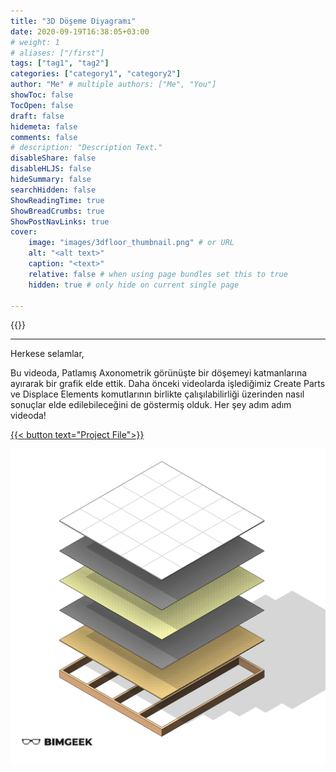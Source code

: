 ```yaml
---
title: "3D Döşeme Diyagramı"
date: 2020-09-19T16:38:05+03:00
# weight: 1
# aliases: ["/first"]
tags: ["tag1", "tag2"]
categories: ["category1", "category2"]
author: "Me" # multiple authors: ["Me", "You"]
showToc: false
TocOpen: false
draft: false
hidemeta: false
comments: false
# description: "Description Text."
disableShare: false
disableHLJS: false
hideSummary: false
searchHidden: false
ShowReadingTime: true
ShowBreadCrumbs: true
ShowPostNavLinks: true
cover:
    image: "images/3dfloor_thumbnail.png" # or URL
    alt: "<alt text>"
    caption: "<text>"
    relative: false # when using page bundles set this to true
    hidden: true # only hide on current single page

---
```


{{<youtube fEckq5738ZY>}}

---

Herkese selamlar,

Bu videoda, Patlamış Axonometrik görünüşte bir döşemeyi katmanlarına ayırarak bir grafik elde ettik. Daha önceki videolarda işlediğimiz Create Parts ve Displace Elements komutlarının birlikte çalışılabilirliği üzerinden nasıl sonuçlar elde edilebileceğini de göstermiş olduk. Her şey adım adım videoda!

<a href="files/3DDosemeDiyagrami.rvt" download>
    {{< button text="Project File">}}
</a>

![](images/3dfloor_post2.png)